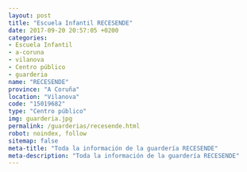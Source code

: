 ```yaml
---
layout: post
title: "Escuela Infantil RECESENDE"
date: 2017-09-20 20:57:05 +0200
categories:
- Escuela Infantil
- a-coruna
- vilanova
- Centro público
- guarderia
name: "RECESENDE"
province: "A Coruña"
location: "Vilanova"
code: "15019682"
type: "Centro público"
img: guarderia.jpg
permalink: /guarderias/recesende.html
robot: noindex, follow
sitemap: false
meta-title: "Toda la información de la guardería RECESENDE"
meta-description: "Toda la información de la guardería RECESENDE"
---
```

